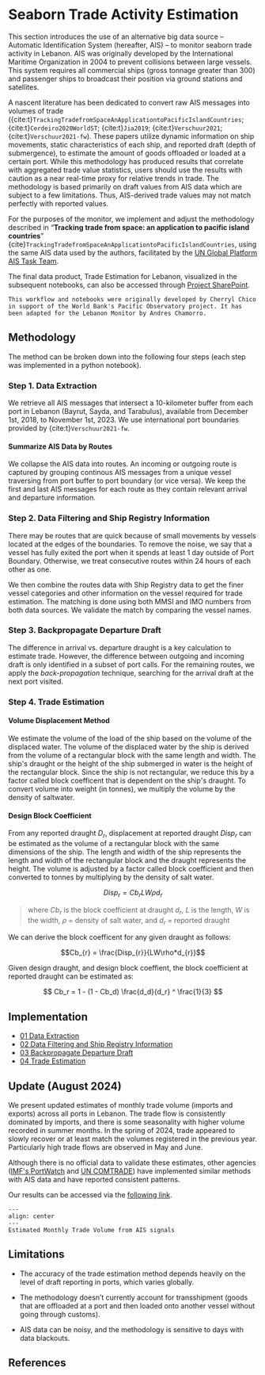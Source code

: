 # Seaborn Trade Activity Estimation

This section introduces the use of an alternative big data source – Automatic Identification System (hereafter, AIS) – to monitor seaborn trade activity in Lebanon. AIS was originally developed by the International Maritime Organization in 2004 to prevent collisions between large vessels. This system requires all commercial ships (gross tonnage greater than 300) and passenger ships to broadcast their position via ground stations and satellites.

A nascent literature has been dedicated to convert raw AIS messages into volumes of trade ({cite:t}`TrackingTradefromSpaceAnApplicationtoPacificIslandCountries`; {cite:t}`Cerdeiro2020WorldST`; {cite:t}`Jia2019`; {cite:t}`Verschuur2021`; {cite:t}`Verschuur2021-fw`). These papers utilize dynamic information on ship movements, static characteristics of each ship, and reported draft (depth of submergence), to estimate the amount of goods offloaded or loaded at a certain port. While this methodology has produced results that correlate with aggregated trade value statistics, users should use the results with caution as a near real-time proxy for relative trends in trade. The methodology is based primarily on draft values from AIS data which are subject to a few limitations. Thus, AIS-derived trade values may not match perfectly with reported values.

For the purposes of the monitor, we implement and adjust the methodology described in “**Tracking trade from space: an application to pacific island countries**” {cite}`TrackingTradefromSpaceAnApplicationtoPacificIslandCountries`, using the same AIS data used by the authors, facilitated by the [UN Global Platform AIS Task Team](https://unstats.un.org/wiki/display/AIS/AIS+Handbook+Outline).

The final data product, Trade Estimation for Lebanon, visualized in the subsequent notebooks, can also be accessed through [Project SharePoint](https://worldbankgroup.sharepoint.com/:x:/r/teams/DevelopmentDataPartnershipCommunity-WBGroup/Shared%20Documents/Projects/Data%20Lab/Lebanon%20Economic%20Analytics/Data/maritime-trade/Trade_Estimation_Lebanon_08.29.24.xlsx?d=wdb774aa88a9f4eaa82e3a3017534b083&csf=1&web=1&e=j0872H).

```{note}
This workflow and notebooks were originally developed by Cherryl Chico in support of the World Bank's Pacific Observatory project. It has been adapted for the Lebanon Monitor by Andres Chamorro.
```

## Methodology

The method can be broken down into the following four steps (each step was implemented in a python notebook).

### Step 1. Data Extraction

We retrieve all AIS messages that intersect a 10-kilometer buffer from each port in Lebanon (Bayrut, Sayda, and Tarabulus), available from December 1st, 2018, to November 1st, 2023. We use international port boundaries provided by {cite:t}`Verschuur2021-fw`.

#### Summarize AIS Data by Routes

We collapse the AIS data into routes. An incoming or outgoing route is captured by grouping continous AIS messages from a unique vessel traversing from port buffer to port boundary (or vice versa). We keep the first and last AIS messages for each route as they contain relevant arrival and departure information.

### Step 2. Data Filtering and Ship Registry Information

There may be routes that are quick because of small movements by vessels located at the edges of the boundaries. To remove the noise, we say that a vessel has fully exited the port when it spends at least 1 day outside of Port Boundary. Otherwise, we treat consecutive routes within 24 hours of each other as one.

We then combine the routes data with Ship Registry data to get the finer vessel categories and other information on the vessel required for trade estimation. The matching is done using both MMSI and IMO numbers from both data sources. We validate the match by comparing the vessel names.

### Step 3. Backpropagate Departure Draft

The difference in arrival vs. departure draught is a key calculation to estimate trade. However, the difference between outgoing and incoming draft is only identified in a subset of port calls. For the remaining routes, we apply the *back-propagation* technique, searching for the arrival draft at the next port visited.

### Step 4. Trade Estimation

#### Volume Displacement Method

We estimate the volume of the load of the ship based on the volume of the displaced water. The volume of the displaced water by the ship is derived from the volume of a rectangular block with the same length and width. The ship's draught or the height of the ship submerged in water is the height of the rectangular block. Since the ship is not rectangular, we reduce this by a factor called block coefficent that is dependent on the ship's draught. To convert volume into weight (in tonnes), we multiply the volume by the density of saltwater.

#### Design Block Coefficient

From any reported draught $D_r$​, displacement at reported draught $Disp_r$ can be estimated as the volume of a rectangular block with the same dimensions of the ship. The length and width of the ship represents the length and width of the rectangular block and the draught represents the height. The volume is adjusted by a factor called block coefficient and then converted to tonnes by multiplying by the density of salt water.

$$Disp_r = Cb_rLW\rho d_r$$


> where $Cb_{r}$ is the block coefficient at draught $d_{r}$, $L$ is the length, $W$ is the width, $\rho$ = density of salt water, and $d_r$ = reported draught

We can derive the block coefficent for any given draught as follows:

$$Cb_{r} = \frac{Disp_{r}}{LW\rho*d_{r}}$$

Given design draught, and design block coeffient, the block coefficient at reported draught can be estimated as:

$$ Cb_r = 1 - (1 - Cb_d) \frac{d_d}{d_r} ^ \frac{1}{3} $$

## Implementation

- [01 Data Extraction](./01-lebanon.ipynb)
- [02 Data Filtering and Ship Registry Information](./02-lebanon.ipynb)
- [03 Backpropagate Departure Draft](./03-lebanon.ipynb)
- [04 Trade Estimation](./04-lebanon.ipynb)

## Update (August 2024)

We present updated estimates of monthly trade volume (imports and exports) across all ports in Lebanon. The trade flow is consistently dominated by imports, and there is some seasonality with higher volume recorded in summer months. In the spring of 2024, trade appeared to slowly recover or at least match the volumes registered in the previous year. Particularly high trade flows are observed in May and June.  

Although there is no official data to validate these estimates, other agencies ([IMF's PortWatch](https://portwatch.imf.org/) and [UN COMTRADE](https://comtrade.un.org/)) have implemented similar methods with AIS data and have reported consistent patterns.  

Our results can be accessed via the [following link](https://worldbankgroup.sharepoint.com/:x:/r/teams/DevelopmentDataPartnershipCommunity-WBGroup/Shared%20Documents/Projects/Data%20Lab/Lebanon%20Economic%20Analytics/Data/maritime-trade/Trade_Estimation_Lebanon_08.29.24.xlsx?d=wdb774aa88a9f4eaa82e3a3017534b083&csf=1&web=1&e=j0872H).

```{figure} ./ais-trade-update.JPG
---
align: center
---
Estimated Monthly Trade Volume from AIS signals
```

## Limitations

- The accuracy of the trade estimation method depends heavily on the level of draft reporting in ports, which varies globally.

- The methodology doesn’t currently account for transshipment (goods that are offloaded at a port and then loaded onto another vessel without going through customs).

- AIS data can be noisy, and the methodology is sensitive to days with data blackouts.

## References

```{bibliography}
```
